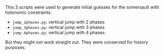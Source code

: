This 3 scripts were used to generate initial guesses for the somersault with holonomic constraints. 
- `jump_2phases.py`: vertical jump with 2 phases
- `jump_3phases.py`: vertical jump with 3 phases
- `jump_4phases.py`: vertical jump with 4 phases

But they might not work straight out. They were conserved for history purposes. 
